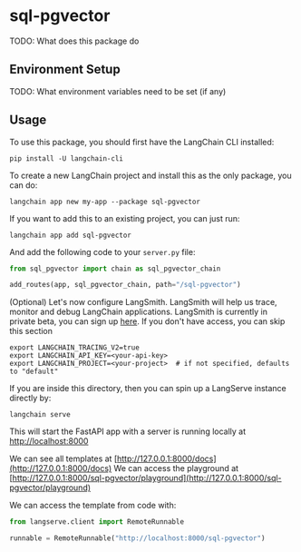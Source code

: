 # sql-pgvector

TODO: What does this package do

## Environment Setup

TODO: What environment variables need to be set (if any)

## Usage

To use this package, you should first have the LangChain CLI installed:

```shell
pip install -U langchain-cli
```

To create a new LangChain project and install this as the only package, you can do:

```shell
langchain app new my-app --package sql-pgvector
```

If you want to add this to an existing project, you can just run:

```shell
langchain app add sql-pgvector
```

And add the following code to your `server.py` file:
```python
from sql_pgvector import chain as sql_pgvector_chain

add_routes(app, sql_pgvector_chain, path="/sql-pgvector")
```

(Optional) Let's now configure LangSmith. 
LangSmith will help us trace, monitor and debug LangChain applications. 
LangSmith is currently in private beta, you can sign up [here](https://smith.langchain.com/). 
If you don't have access, you can skip this section


```shell
export LANGCHAIN_TRACING_V2=true
export LANGCHAIN_API_KEY=<your-api-key>
export LANGCHAIN_PROJECT=<your-project>  # if not specified, defaults to "default"
```

If you are inside this directory, then you can spin up a LangServe instance directly by:

```shell
langchain serve
```

This will start the FastAPI app with a server is running locally at 
[http://localhost:8000](http://localhost:8000)

We can see all templates at [http://127.0.0.1:8000/docs](http://127.0.0.1:8000/docs)
We can access the playground at [http://127.0.0.1:8000/sql-pgvector/playground](http://127.0.0.1:8000/sql-pgvector/playground)  

We can access the template from code with:

```python
from langserve.client import RemoteRunnable

runnable = RemoteRunnable("http://localhost:8000/sql-pgvector")
```